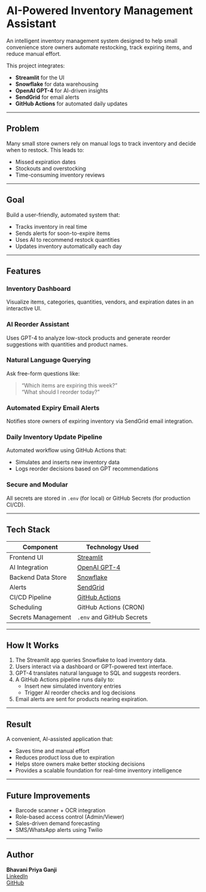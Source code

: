 # AI-Powered Inventory Management Assistant

An intelligent inventory management system designed to help small convenience store owners automate restocking, track expiring items, and reduce manual effort.

This project integrates:
- **Streamlit** for the UI
- **Snowflake** for data warehousing
- **OpenAI GPT-4** for AI-driven insights
- **SendGrid** for email alerts
- **GitHub Actions** for automated daily updates

---

## Problem

Many small store owners rely on manual logs to track inventory and decide when to restock. This leads to:
- Missed expiration dates
- Stockouts and overstocking
- Time-consuming inventory reviews

---

## Goal

Build a user-friendly, automated system that:
- Tracks inventory in real time
- Sends alerts for soon-to-expire items
- Uses AI to recommend restock quantities
- Updates inventory automatically each day

---

## Features

### Inventory Dashboard  
Visualize items, categories, quantities, vendors, and expiration dates in an interactive UI.

### AI Reorder Assistant  
Uses GPT-4 to analyze low-stock products and generate reorder suggestions with quantities and product names.

### Natural Language Querying  
Ask free-form questions like:  
> “Which items are expiring this week?”  
> “What should I reorder today?”

### Automated Expiry Email Alerts  
Notifies store owners of expiring inventory via SendGrid email integration.

### Daily Inventory Update Pipeline  
Automated workflow using GitHub Actions that:
- Simulates and inserts new inventory data
- Logs reorder decisions based on GPT recommendations

### Secure and Modular  
All secrets are stored in `.env` (for local) or GitHub Secrets (for production CI/CD).

---

## Tech Stack

| Component           | Technology Used                        |
|---------------------|-----------------------------------------|
| Frontend UI         | [Streamlit](https://streamlit.io/)     |
| AI Integration      | [OpenAI GPT-4](https://openai.com/)     |
| Backend Data Store  | [Snowflake](https://www.snowflake.com/) |
| Alerts              | [SendGrid](https://sendgrid.com/)       |
| CI/CD Pipeline      | [GitHub Actions](https://github.com/)   |
| Scheduling          | GitHub Actions (CRON)                   |
| Secrets Management  | `.env` and GitHub Secrets               |

---

## How It Works

1. The Streamlit app queries Snowflake to load inventory data.
2. Users interact via a dashboard or GPT-powered text interface.
3. GPT-4 translates natural language to SQL and suggests reorders.
4. A GitHub Actions pipeline runs daily to:
   - Insert new simulated inventory entries
   - Trigger AI reorder checks and log decisions
5. Email alerts are sent for products nearing expiration.

---

## Result

A convenient, AI-assisted application that:
- Saves time and manual effort
- Reduces product loss due to expiration
- Helps store owners make better stocking decisions
- Provides a scalable foundation for real-time inventory intelligence

---

## Future Improvements

- Barcode scanner + OCR integration
- Role-based access control (Admin/Viewer)
- Sales-driven demand forecasting
- SMS/WhatsApp alerts using Twilio

---

## Author

**Bhavani Priya Ganji**  
[LinkedIn](https://www.linkedin.com/in/bhavani-priya45/)  
[GitHub](https://github.com/Bhavani458)
